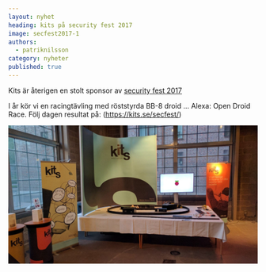```yaml
---
layout: nyhet
heading: kits på security fest 2017
image: secfest2017-1
authors:
  - patriknilsson
category: nyheter
published: true
---
```


Kits är återigen en stolt sponsor av [security fest 2017](https://securityfest.com/) 

I år kör vi en racingtävling med röststyrda BB-8 droid ... Alexa: Open Droid Race. Följ dagen resultat på: (https://kits.se/secfest/)

![](/images/nyheter/secfest2017-1.jpg)

